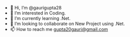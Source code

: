 - 👋 Hi, I’m @gaurigupta28
- 👀 I’m interested in Coding.
- 🌱 I’m currently learning .Net.
- 💞️ I’m looking to collaborate on New Project using .Net.
- 📫 How to reach me gupta20gauri@gmail.com

<!---
gaurigupta28/gaurigupta28 is a ✨ special ✨ repository because its `README.md` (this file) appears on your GitHub profile.
You can click the Preview link to take a look at your changes.
--->
